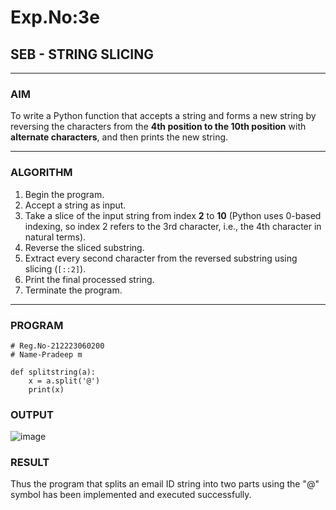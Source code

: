 # Exp.No:3e
## SEB - STRING SLICING

---

### AIM  
To write a Python function that accepts a string and forms a new string by reversing the characters from the **4th position to the 10th position** with **alternate characters**, and then prints the new string.

---

### ALGORITHM

1. Begin the program.  
2. Accept a string as input.  
3. Take a slice of the input string from index **2** to **10** (Python uses 0-based indexing, so index 2 refers to the 3rd character, i.e., the 4th character in natural terms).  
4. Reverse the sliced substring.  
5. Extract every second character from the reversed substring using slicing (`[::2]`).  
6. Print the final processed string.  
7. Terminate the program.

---

### PROGRAM

```
# Reg.No-212223060200
# Name-Pradeep m

def splitstring(a):
    x = a.split('@')
    print(x)

```

### OUTPUT
![image](https://github.com/user-attachments/assets/81e03f0c-9a0d-4811-afa9-f56ea4d0e55b)


### RESULT
Thus the program that splits an email ID string into two parts using the "@" symbol has been implemented and executed successfully.
